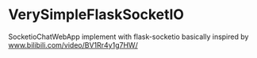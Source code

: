 # VerySimpleFlaskSocketIO
 SocketioChatWebApp implement with flask-socketio
 basically inspired by www.bilibili.com/video/BV1Rr4y1g7HW/
